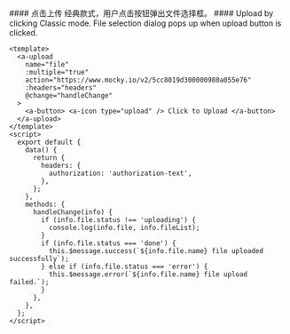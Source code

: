 <cn>
#### 点击上传
经典款式，用户点击按钮弹出文件选择框。
</cn>

<us>
#### Upload by clicking
Classic mode. File selection dialog pops up when upload button is clicked.
</us>

```tpl
<template>
  <a-upload
    name="file"
    :multiple="true"
    action="https://www.mocky.io/v2/5cc8019d300000980a055e76"
    :headers="headers"
    @change="handleChange"
  >
    <a-button> <a-icon type="upload" /> Click to Upload </a-button>
  </a-upload>
</template>
<script>
  export default {
    data() {
      return {
        headers: {
          authorization: 'authorization-text',
        },
      };
    },
    methods: {
      handleChange(info) {
        if (info.file.status !== 'uploading') {
          console.log(info.file, info.fileList);
        }
        if (info.file.status === 'done') {
          this.$message.success(`${info.file.name} file uploaded successfully`);
        } else if (info.file.status === 'error') {
          this.$message.error(`${info.file.name} file upload failed.`);
        }
      },
    },
  };
</script>
```
